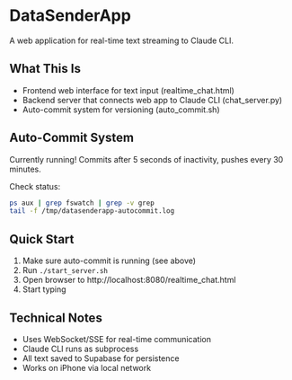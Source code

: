 # DataSenderApp

A web application for real-time text streaming to Claude CLI.

## What This Is

- Frontend web interface for text input (realtime_chat.html)
- Backend server that connects web app to Claude CLI (chat_server.py)
- Auto-commit system for versioning (auto_commit.sh)

## Auto-Commit System

Currently running! Commits after 5 seconds of inactivity, pushes every 30 minutes.

Check status:
```bash
ps aux | grep fswatch | grep -v grep
tail -f /tmp/datasenderapp-autocommit.log
```

## Quick Start

1. Make sure auto-commit is running (see above)
2. Run `./start_server.sh`
3. Open browser to http://localhost:8080/realtime_chat.html
4. Start typing

## Technical Notes

- Uses WebSocket/SSE for real-time communication
- Claude CLI runs as subprocess
- All text saved to Supabase for persistence
- Works on iPhone via local network